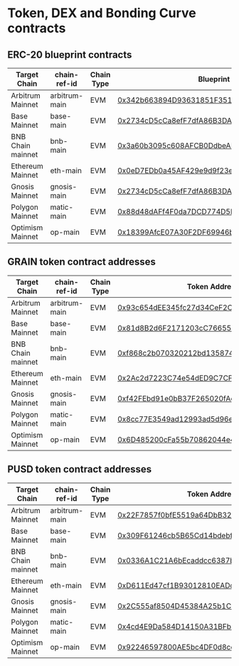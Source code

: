 # Token, DEX and Bonding Curve contracts

## ERC-20 blueprint contracts

|Target Chain|chain-ref-id|Chain Type|Blueprint|
|------------|------------|----------|------------------------|
| Arbitrum Mainnet | arbitrum-main | EVM | [0x342b663894D93631851F351ECE299bC04B69b562](https://arbiscan.io/address/0x342b663894D93631851F351ECE299bC04B69b562) |
| Base Mainnet | base-main |    EVM | [0x2734cD5cCa8efF7dfA86B3DA558e4eC63280f1BB](https://basescan.org/address/0x2734cD5cCa8efF7dfA86B3DA558e4eC63280f1BB) |
| BNB Chain mainnet| bnb-main | EVM | [0x3a60b3095c608AFCB0DdbeADdf32C44A9e0fF6A3](https://bscscan.com/address/0x3a60b3095c608AFCB0DdbeADdf32C44A9e0fF6A3) |
| Ethereum Mainnet | eth-main | EVM | [0x0eD7EDb0a45AF429e9d9f23ec251951B4588E0Ff](https://etherscan.io/address/0x0eD7EDb0a45AF429e9d9f23ec251951B4588E0Ff) |
| Gnosis Mainnet | gnosis-main | EVM | [0x2734cD5cCa8efF7dfA86B3DA558e4eC63280f1BB](https://gnosisscan.io/address/0x2734cD5cCa8efF7dfA86B3DA558e4eC63280f1BB) |
| Polygon Mainnet | matic-main| EVM | [0x88d48dAFf4F0da7DCD774D5B31A0a90A07283882](https://polygonscan.com/address/0x88d48dAFf4F0da7DCD774D5B31A0a90A07283882) |
| Optimism Mainnet | op-main  | EVM | [0x18399AfcE07A30F2DF69946b6110C45A1B4E6111](https://optimistic.etherscan.io/address/0x18399AfcE07A30F2DF69946b6110C45A1B4E6111) |


## GRAIN token contract addresses

|Target Chain|chain-ref-id|Chain Type|Token Address|
|------------|------------|----------|------------------------|
| Arbitrum Mainnet | arbitrum-main | EVM | [0x93c654dEE345fc27d34CeF2CB0366510278842E5](https://arbiscan.io/address/0x93c654dEE345fc27d34CeF2CB0366510278842E5) |
| Base Mainnet | base-main |    EVM | [0x81d8B2d6F2171203cC76655BAe213B28D6f6C9c4](https://basescan.org/address/0x81d8B2d6F2171203cC76655BAe213B28D6f6C9c4) |
| BNB Chain mainnet| bnb-main | EVM | [0xf868c2b070320212bd135874d32c0da2cdcc335c](https://bscscan.com/address/0xf868c2b070320212bd135874d32c0da2cdcc335c) |
| Ethereum Mainnet | eth-main | EVM | [0x2Ac2d7223C74e54dED9C7CF6Ee1FfDE9534f3F87](https://etherscan.io/address/0x2Ac2d7223C74e54dED9C7CF6Ee1FfDE9534f3F87) |
| Gnosis Mainnet | gnosis-main | EVM | [0xf42FEbd91e0bB37F265020fAeA620CC8c2ADA423](https://gnosisscan.io/address/0xf42FEbd91e0bB37F265020fAeA620CC8c2ADA423) |
| Polygon Mainnet | matic-main| EVM | [0x8cc77E3549ad12993ad5d96ef94EF10e6f1B6Fc6](https://polygonscan.com/address/0x8cc77E3549ad12993ad5d96ef94EF10e6f1B6Fc6) |
| Optimism Mainnet | op-main  | EVM | [0x6D485200cFa55b70862044e4DD6DE1dcBc7C278E](https://optimistic.etherscan.io/address/0x6D485200cFa55b70862044e4DD6DE1dcBc7C278E) |


## PUSD token contract addresses

|Target Chain|chain-ref-id|Chain Type|Token Address|
|------------|------------|----------|------------------------|
| Arbitrum Mainnet | arbitrum-main | EVM | [0x22F7857f0bfE5519a64DbB325E3e82088982c15a](https://arbiscan.io/address/0x22F7857f0bfE5519a64DbB325E3e82088982c15a) |
| Base Mainnet | base-main |    EVM | [0x309F61246cb5B65Cd14bdebfDfC7c93fEb372a9D](https://basescan.org/address/0x309F61246cb5B65Cd14bdebfDfC7c93fEb372a9D) |
| BNB Chain mainnet| bnb-main | EVM | [0x0336A1C21A6bEcaddcc6387bF49F421a09eFaD74](https://bscscan.com/address/0x0336A1C21A6bEcaddcc6387bF49F421a09eFaD74) |
| Ethereum Mainnet | eth-main | EVM | [0xD611Ed47cf1B93012810EADd1a7fEeAd02041B8B](https://etherscan.io/address/0xD611Ed47cf1B93012810EADd1a7fEeAd02041B8B) |
| Gnosis Mainnet | gnosis-main | EVM | [0x2C555af8504D45384A25b1C82b99d39445462E29](https://gnosisscan.io/address/0x2C555af8504D45384A25b1C82b99d39445462E29) |
| Polygon Mainnet | matic-main| EVM | [0x4cd4E9Da584D14150A31BFb8443D883C6a1CfdDb](https://polygonscan.com/address/0x4cd4E9Da584D14150A31BFb8443D883C6a1CfdDb) |
| Optimism Mainnet | op-main  | EVM | [0x92246597800AE5bc4DF0d8ce0bd6126104Ec7a8a](https://optimistic.etherscan.io/address/0x92246597800AE5bc4DF0d8ce0bd6126104Ec7a8a) |
